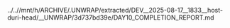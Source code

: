 ../..//mnt/h/ARCHIVE/.UNWRAP/extracted/DEV__2025-08-17__1833__host-duri-head/__UNWRAP/3d737bd39e/DAY10_COMPLETION_REPORT.md